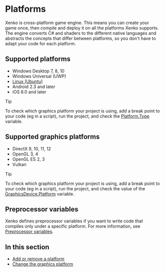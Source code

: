 # Platforms

Xenko is cross-platform game engine. This means you can create your game once, then compile and deploy it on all the platforms Xenko supports. The engine converts C# and shaders to the different native languages and abstracts the concepts that differ between platforms, so you don't have to adapt your code for each platform.

## Supported platforms

* Windows Desktop 7, 8, 10
* Windows Universal (UWP)
* [Linux (Ubuntu)](linux/index.md)
* Android 2.3 and later
* iOS 8.0 and later

> [!TIP]
> To check which graphics platform your project is using, add a break point to your code (eg in a script), run the project, and check the [Platform.Type](xref:SiliconStudio.Core.Platform.Type) variable.

## Supported graphics platforms

* DirectX 9, 10, 11, 12
* OpenGL 3, 4
* OpenGL ES 2, 3
* Vulkan

> [!TIP]
> To check which graphics platform your project is using, add a break point to your code (eg in a script), run the project, and check the value of the [GraphicsDevice.Platform](xref:SiliconStudio.Xenko.Graphics.GraphicsDevice.Platform) variable.

## Preprocessor variables

Xenko defines preprocessor variables if you want to write code that compiles only under a specific platform. For more information, see [Preprocessor variables](../scripts/preprocessor-variables.md).

## In this section

* [Add or remove a platform](add-or-remove-a-platform.md)
* [Change the graphics platform](change-the-graphics-platform.md)